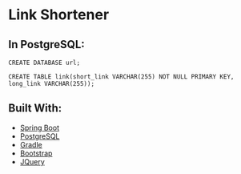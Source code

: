 Link Shortener
===

## In PostgreSQL:

`CREATE DATABASE url;`

`CREATE TABLE link(short_link VARCHAR(255) NOT NULL PRIMARY KEY, long_link VARCHAR(255));`

## Built With:

* [Spring Boot](https://spring.io/projects/spring-boot)
* [PostgreSQL](https://www.postgresql.org/)
* [Gradle](https://gradle.org/)
* [Bootstrap](https://getbootstrap.com/docs/5.0/getting-started/introduction/)
* [JQuery](https://jquery.com/)